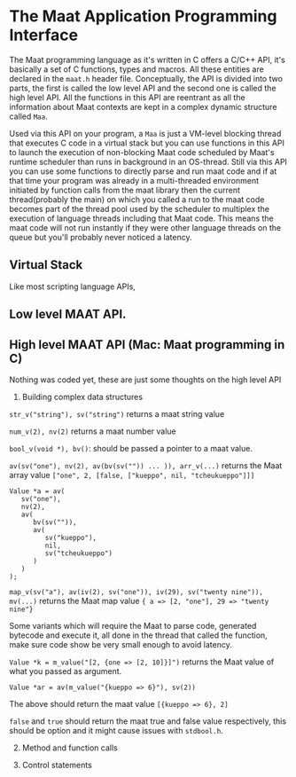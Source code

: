 # The Maat Application Programming Interface

The Maat programming language as it's written in C offers a C/C++ API, it's
basically a set of C functions, types and macros. All these entities are
declared in the `maat.h` header file. Conceptually, the API is divided into
two parts, the first is called the low level API and the second one is called
the high level API. All the functions in this API are reentrant as all the
information about Maat contexts are kept in a complex dynamic structure called
`Maa`.

Used via this API on your program, a `Maa` is just a VM-level blocking thread
that executes C code in a virtual stack but you can use functions in this API
to launch the execution of non-blocking Maat code scheduled by Maat's runtime
scheduler than runs in background in an OS-thread. Still via this API you can
use some functions to directly parse and run maat code and if at that time
your program was already in a multi-threaded environment initiated by function
calls from the maat library then the current thread(probably the main) on
which you called a run to the maat code becomes part of the thread pool used
by the scheduler to multiplex the execution of language threads including that
Maat code. This means the maat code will not run instantly if they were other
language threads on the queue but you'll probably never noticed a latency.


## Virtual Stack

Like most scripting language APIs, 

## Low level MAAT API.

## High level MAAT API (Mac: Maat programming in C)

Nothing was coded yet, these are just some thoughts on the high level API

1. Building complex data structures

`str_v("string"), sv("string")` returns a maat string value

`num_v(2), nv(2)` returns a maat number value

`bool_v(void *), bv()`: should be passed a pointer to a maat value.

`av(sv("one"), nv(2), av(bv(sv("")) ... )), arr_v(...)` returns the Maat array value
`["one", 2, [false, ["kueppo", nil, "tcheukueppo"]]]`

```
Value *a = av(
   sv("one"),
   nv(2),
   av(
      bv(sv("")),
      av(
         sv("kueppo"),
         nil,
         sv("tcheukueppo")
      )
   )
);
```

`map_v(sv("a"), av(iv(2), sv("one")), iv(29), sv("twenty nine")), mv(...)` returns the Maat map value
`{ a => [2, "one"], 29 => "twenty nine"}`

Some variants which will require the Maat to parse code, generated bytecode and execute it,
all done in the thread that called the function, make sure code show be very small enough
to avoid latency.

`Value *k = m_value("[2, {one => [2, 10]}]")` returns the Maat value of what you passed as argument.

```
Value *ar = av(m_value("{kueppo => 6}"), sv(2))
```

The above should return the maat value `[{kueppo => 6}, 2]`

`false` and `true` should return the maat true and false value respectively, this should
be option and it might cause issues with `stdbool.h`.

2. Method and function calls



3. Control statements










